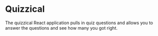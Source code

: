 # Quizzical

The quizzical React application pulls in quiz questions and allows you to
answer the questions and see how many you got right.


